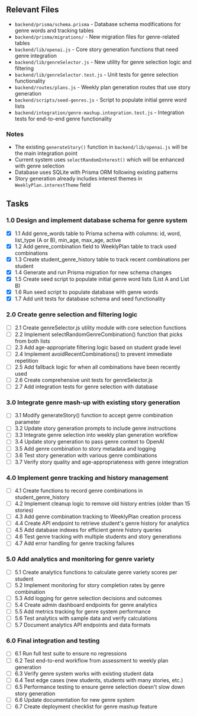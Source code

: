 ## Relevant Files

- `backend/prisma/schema.prisma` - Database schema modifications for genre words and tracking tables
- `backend/prisma/migrations/` - New migration files for genre-related tables
- `backend/lib/openai.js` - Core story generation functions that need genre integration
- `backend/lib/genreSelector.js` - New utility for genre selection logic and filtering
- `backend/lib/genreSelector.test.js` - Unit tests for genre selection functionality
- `backend/routes/plans.js` - Weekly plan generation routes that use story generation
- `backend/scripts/seed-genres.js` - Script to populate initial genre word lists
- `backend/integration/genre-mashup.integration.test.js` - Integration tests for end-to-end genre functionality

### Notes

- The existing `generateStory()` function in `backend/lib/openai.js` will be the main integration point
- Current system uses `selectRandomInterest()` which will be enhanced with genre selection
- Database uses SQLite with Prisma ORM following existing patterns
- Story generation already includes interest themes in `WeeklyPlan.interestTheme` field

## Tasks

### 1.0 Design and implement database schema for genre system

- [x] 1.1 Add genre_words table to Prisma schema with columns: id, word, list_type (A or B), min_age, max_age, active
- [x] 1.2 Add genre_combination field to WeeklyPlan table to track used combinations
- [x] 1.3 Create student_genre_history table to track recent combinations per student
- [x] 1.4 Generate and run Prisma migration for new schema changes
- [x] 1.5 Create seed script to populate initial genre word lists (List A and List B)
- [x] 1.6 Run seed script to populate database with genre words
- [x] 1.7 Add unit tests for database schema and seed functionality

### 2.0 Create genre selection and filtering logic

- [ ] 2.1 Create genreSelector.js utility module with core selection functions
- [ ] 2.2 Implement selectRandomGenreCombination() function that picks from both lists
- [ ] 2.3 Add age-appropriate filtering logic based on student grade level
- [ ] 2.4 Implement avoidRecentCombinations() to prevent immediate repetition
- [ ] 2.5 Add fallback logic for when all combinations have been recently used
- [ ] 2.6 Create comprehensive unit tests for genreSelector.js
- [ ] 2.7 Add integration tests for genre selection with database

### 3.0 Integrate genre mash-up with existing story generation

- [ ] 3.1 Modify generateStory() function to accept genre combination parameter
- [ ] 3.2 Update story generation prompts to include genre instructions
- [ ] 3.3 Integrate genre selection into weekly plan generation workflow
- [ ] 3.4 Update story generation to pass genre context to OpenAI
- [ ] 3.5 Add genre combination to story metadata and logging
- [ ] 3.6 Test story generation with various genre combinations
- [ ] 3.7 Verify story quality and age-appropriateness with genre integration

### 4.0 Implement genre tracking and history management

- [ ] 4.1 Create functions to record genre combinations in student_genre_history
- [ ] 4.2 Implement cleanup logic to remove old history entries (older than 15 stories)
- [ ] 4.3 Add genre combination tracking to WeeklyPlan creation process
- [ ] 4.4 Create API endpoint to retrieve student's genre history for analytics
- [ ] 4.5 Add database indexes for efficient genre history queries
- [ ] 4.6 Test genre tracking with multiple students and story generations
- [ ] 4.7 Add error handling for genre tracking failures

### 5.0 Add analytics and monitoring for genre variety

- [ ] 5.1 Create analytics functions to calculate genre variety scores per student
- [ ] 5.2 Implement monitoring for story completion rates by genre combination
- [ ] 5.3 Add logging for genre selection decisions and outcomes
- [ ] 5.4 Create admin dashboard endpoints for genre analytics
- [ ] 5.5 Add metrics tracking for genre system performance
- [ ] 5.6 Test analytics with sample data and verify calculations
- [ ] 5.7 Document analytics API endpoints and data formats

### 6.0 Final integration and testing

- [ ] 6.1 Run full test suite to ensure no regressions
- [ ] 6.2 Test end-to-end workflow from assessment to weekly plan generation
- [ ] 6.3 Verify genre system works with existing student data
- [ ] 6.4 Test edge cases (new students, students with many stories, etc.)
- [ ] 6.5 Performance testing to ensure genre selection doesn't slow down story generation
- [ ] 6.6 Update documentation for new genre system
- [ ] 6.7 Create deployment checklist for genre mashup feature
